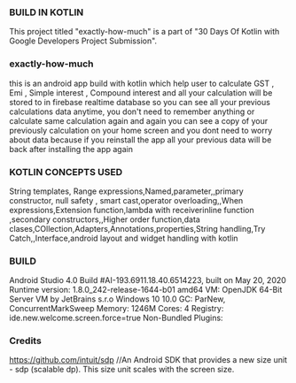 ### BUILD IN KOTLIN
This project titled "exactly-how-much" is a part of "30 Days Of Kotlin with Google Developers Project Submission".

### exactly-how-much
this is an android app build with kotlin which help user to calculate GST , Emi , Simple interest , Compound interest and all your calculation will be stored to in firebase realtime database so you can see all your previous calculations data  anytime, you don't need to remember anything or calculate same calculation again and again you can see a copy of your previously calculation on your home screen  and you dont need to worry about data because if you reinstall the app all your previous data will be back after installing the app again


### KOTLIN CONCEPTS USED
String templates, Range expressions,Named,parameter,,primary constructor, null safety , smart cast,operator overloading,,When expressions,Extension function,lambda with receiverinline function ,secondary constructors,,Higher order function,data clases,COllection,Adapters,Annotations,properties,String handling,Try Catch,,Interface,android layout and widget handling with kotlin 

### BUILD 
Android Studio 4.0
Build #AI-193.6911.18.40.6514223, built on May 20, 2020
Runtime version: 1.8.0_242-release-1644-b01 amd64
VM: OpenJDK 64-Bit Server VM by JetBrains s.r.o
Windows 10 10.0
GC: ParNew, ConcurrentMarkSweep
Memory: 1246M
Cores: 4
Registry: ide.new.welcome.screen.force=true
Non-Bundled Plugins: 

### Credits   
https://github.com/intuit/sdp //An Android SDK that provides a new size unit - sdp (scalable dp). This size unit scales with the screen size.
